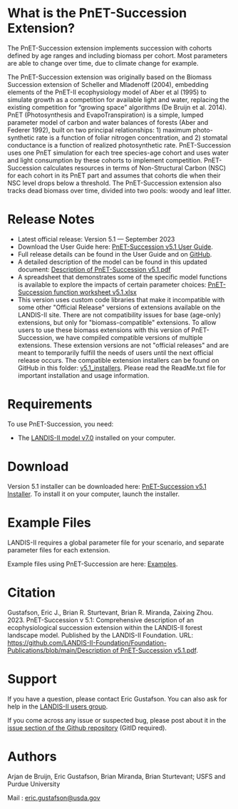 # What is the PnET-Succession Extension?

The  PnET-Succession extension implements succession with cohorts defined by age ranges and including biomass per cohort. Most parameters are able to change over time, due to climate change for example.

The PnET-Succession extension was originally based on the Biomass Succession extension of Scheller and Mladenoff (2004), embedding elements of the PnET-II ecophysiology model of Aber et al (1995) to simulate growth as a competition for available light and water, replacing the existing competition for “growing space” algorithms (De Bruijn et al. 2014). PnET (Photosynthesis and EvapoTranspiration) is a simple, lumped parameter model of carbon and water balances of forests (Aber and Federer 1992), built on two principal relationships: 1) maximum photo-synthetic rate is a function of foliar nitrogen concentration, and 2) stomatal conductance is a function of realized photosynthetic rate. PnET-Succession uses one PnET simulation for each tree species-age cohort and uses water and light consumption by these cohorts to implement competition. PnET-Succession calculates resources in terms of Non-Structural Carbon (NSC) for each cohort in its PnET part and assumes that cohorts die when their NSC level drops below a threshold. The PnET-Succession extension also tracks dead biomass over time, divided into two pools: woody and leaf litter.

# Release Notes

- Latest official release: Version 5.1 — September 2023
- Download the User Guide here: [PnET-Succession v5.1 User Guide](https://github.com/LANDIS-II-Foundation/Extension-PnET-Succession/blob/master/deploy/docs/LANDIS-II%20PnET-Succession%20v5.1%20User%20Guide.pdf).
- Full release details can be found in the User Guide and on [GitHub](https://github.com/LANDIS-II-Foundation/Extension-PnET-Succession).
- A detailed description of the model can be found in this updated document: [Description of PnET-Succession v5.1.pdf](https://github.com/LANDIS-II-Foundation/Foundation-Publications/blob/main/Description%20of%20PnET-Succession%20v5.1.pdf)
- A spreadsheet that demonstrates some of the specific model functions is available to explore the impacts of certain parameter choices: [PnET-Succession function worksheet v5.1.xlsx](https://github.com/LANDIS-II-Foundation/Extension-PnET-Succession/blob/master/deploy/docs/PnET-Succession%20function%20worksheet%20v5.1.xlsx)
- This version uses custom code libraries that make it incompatible with some other "Official Release" versions of extensions available on the LANDIS-II site.  There are not compatibility issues for base (age-only) extensions, but only for "biomass-compatible" extensions.  To allow users to use these biomass extensions with this version of PnET-Succession, we have compiled compatible versions of multiple extensions.  These extension versions are not "official releases" and are meant to temporarily fulfill the needs of users until the next official release occurs.  The compatible extension installers can be found on GitHub in this folder: [v5.1_installers](https://github.com/LANDIS-II-Foundation/Extension-PnET-Succession/tree/master/deploy/v5.1_installers).  Please read the ReadMe.txt file for important installation and usage information.

# Requirements

To use PnET-Succession, you need:

- The [LANDIS-II model v7.0](http://www.landis-ii.org/install) installed on your computer.


# Download

Version 5.1 installer can be downloaded here:  [PnET-Succession v5.1 Installer](https://github.com/LANDIS-II-Foundation/Extension-PnET-Succession/blob/master/deploy/installer/LANDIS-II-V7%20PnET-Succession%205.1-setup.exe). To install it on your computer, launch the installer.

# Example Files

LANDIS-II requires a global parameter file for your scenario, and separate parameter files for each extension.

Example files using PnET-Succession are here: [Examples](https://github.com/LANDIS-II-Foundation/Extension-PnET-Succession/tree/master/deploy/examples/biomass-Pnet-succession-example/PnET-succession-example.zip).

# Citation

Gustafson, Eric J., Brian R. Sturtevant, Brian R. Miranda, Zaixing Zhou.  2023.  PnET-Succession v 5.1:  Comprehensive description of an ecophysiological succession extension within the LANDIS-II forest landscape model.  Published by the LANDIS-II Foundation.  URL: [https://github.com/LANDIS-II-Foundation/Foundation-Publications/blob/main/Description of PnET-Succession v5.1.pdf](https://github.com/LANDIS-II-Foundation/Foundation-Publications/blob/main/Description%20of%20PnET-Succession%20v5.1.pdf).

# Support

If you have a question, please contact Eric Gustafson. 
You can also ask for help in the [LANDIS-II users group](http://www.landis-ii.org/users).

If you come across any issue or suspected bug, please post about it in the [issue section of the Github repository](https://github.com/LANDIS-II-Foundation/Extension-PnET-Succession/issues) (GitID required).

# Authors

Arjan de Bruijn, Eric Gustafson, Brian Miranda, Brian Sturtevant; USFS and Purdue University

Mail : eric.gustafson@usda.gov
